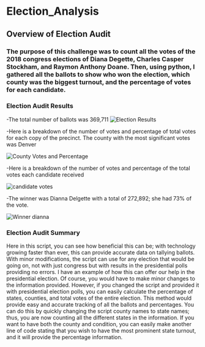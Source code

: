 # Election_Analysis

## Overview of Election Audit

### The purpose of this challenge was to count all the votes of the 2018 congress elections of Diana Degette, Charles Casper Stockham, and Raymon Anthony Doane. Then, using python, I gathered all the ballots to show who won the election, which county was the biggest turnout, and the percentage of votes for each candidate.

### Election Audit Results
-The total number of ballots was 369,711
![Election Results](https://user-images.githubusercontent.com/113754027/197815432-c6cb8cd3-67e3-4a61-b5eb-378c85ffe82e.png)

-Here is a breakdown of the number of votes and percentage of total votes for each copy of the precinct. The county with the most significant votes was Denver

![County Votes and Percentage](https://user-images.githubusercontent.com/113754027/197815575-02af0b97-50cc-461c-a4bc-0c1b66cac786.png)

-Here is a breakdown of the number of votes and percentage of the total votes each candidate received

![candidate votes](https://user-images.githubusercontent.com/113754027/197815818-fa7f6af4-2572-4a4c-9859-05863f7f3a1e.png)

-The winner was Dianna Delgette with a total of 272,892; she had 73% of the vote.

![Winner dianna](https://user-images.githubusercontent.com/113754027/197815883-784a161e-c176-4f83-bacc-13d27a1d514f.png)

### Election Audit Summary
Here in this script, you can see how beneficial this can be; with technology growing faster than ever, this can provide accurate data on tallying ballots. With minor modifications, the script can use for any election that would be going on, not with just congress but with results in the presidential polls providing no errors. I have an example of how this can offer our help in the presidential election. Of course, you would have to make minor changes to the information provided. However, if you changed the script and provided it with presidential election polls, you can easily calculate the percentage of states, counties, and total votes of the entire election. This method would provide easy and accurate tracking of all the ballots and percentages. You can do this by quickly changing the script county names to state names; thus, you are now counting all the different states in the information. If you want to have both the county and condition, you can easily make another line of code stating that you wish to have the most prominent state turnout, and it will provide the percentage information.
